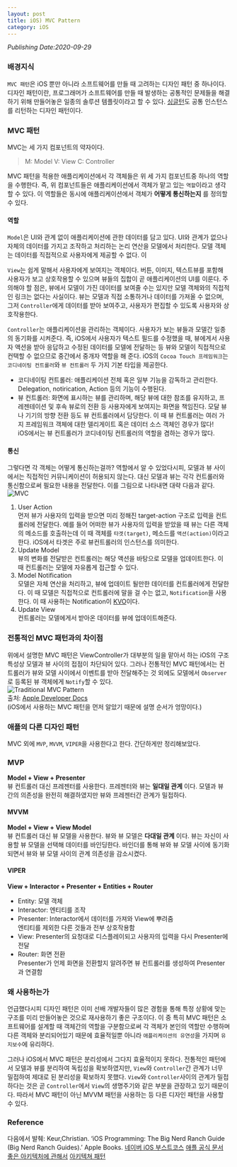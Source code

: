 ```yaml
---
layout: post
title: iOS) MVC Pattern
category: iOS
---
```

*Publishing Date:2020-09-29*

### 배경지식
`MVC 패턴`은 iOS 뿐만 아니라 소프트웨어를 만들 때 고려하는 디자인 패턴 중 하나이다. 디자인 패턴이란, 프로그래머가 소프트웨어를 만들 때 발생하는 공통적인 문제들을 해결하기 위해 만들어놓은 일종의 솔루션 템플릿이라고 할 수 있다. [싱글턴](https://devejs.github.io/ios/2020/09/17/singleton.html)도 공통 인스턴스를 리턴하는 디자인 패턴이다.

### MVC 패턴
MVC는 세 가지 컴포넌트의 약자이다.  
> M: Model
> V: View
> C: Controller

MVC 패턴을 적용한 애플리케이션에서 각 객체들은 위 세 가지 컴포넌트중 하나의 역할을 수행한다. 즉, 위 컴포넌트들은 애플리케이션에서 객체가 맡고 있는 `역할`이라고 생각할 수 있다. 이 역할들은 동시에 애플리케이션에서 객체가 **어떻게 통신하는지** 를 정의할 수 있다.  

#### 역할

`Model`은 UI와 관계 없이 애플리케이션에 관한 데이터를 담고 있다. UI와 관계가 없으나 자체의 데이터를 가지고 조작하고 처리하는 논리 연산을 모델에서 처리한다. 모델 객체는 데이터를 직접적으로 사용자에게 제공할 수 없다. 이

`View`는 쉽게 말해서 사용자에게 보여지는 객체이다. 버튼, 이미지, 텍스트뷰를 포함해 사용자가 보고 상호작용할 수 있으며 뷰들의 집합이 곧 애플리케이션의 UI를 이룬다. 주의해야 할 점은, 뷰에서 모델이 가진 데이터를 보여줄 수는 있지만 모델 객체와의 직접적인 링크는 없다는 사실이다. 뷰는 모델과 직접 소통하거나 데이터를 가져올 수 없으며, 그저 `Controller`에게 데이터를 받아 보여주고, 사용자가 편집할 수 있도록 사용자와 상호작용한다.

`Controller`는 애플리케이션을 관리하는 객체이다. 사용자가 보는 뷰들과 모델간 일종의 동기화를 시켜준다. 즉, iOS에서 사용자가 텍스트 필드를 수정했을 때, 뷰에게서 사용자 액션을 받아 응답하고 수정된 데이터를 모델에 전달하는 등 뷰와 모델이 직접적으로 컨택할 수 없으므로 중간에서 중개자 역할을 해 준다.
iOS의 `Cocoa Touch 프레임워크`는 `코디네이팅 컨트롤러`와 `뷰 컨트롤러` 두 가지 기본 타입을 제공한다.
- 코디네이팅 컨트롤러: 애플리케이션 전체 혹은 일부 기능을 감독하고 관리한다. Delegation, notirication, Action 등의 기능이 수행된다.
- 뷰 컨트롤러: 화면에 표시하는 뷰를 관리하며, 해당 뷰에 대한 참조를 유지하고, 프레젠테이션 및 후속 뷰로의 전환 등 사용자에게 보여지는 화면을 책임진다. 모달 뷰나 기기의 방향 전환 등도 뷰 컨트롤러에서 담당한다. 이 때 뷰 컨트롤러는 여러 가지 프레임워크 객체에 대한 델리게이트 혹은 데이터 소스 객체인 경우가 많다!    
iOS에서는 뷰 컨트롤러가 코디네이팅 컨트롤러의 역할을 겸하는 경우가 많다.

#### 통신
그렇다면 각 객체는 어떻게 통신하는걸까? 역할에서 알 수 있었다시피, 모델과 뷰 사이에서는 직접적인 커뮤니케이션이 허용되지 않는다. 대신 모델과 뷰는 각각 컨트롤러와 통신함으로써 필요한 내용을 전달한다. 이를 그림으로 나타내면 대략 다음과 같다.  
![MVC](https://i.imgur.com/ORRapPm.png)  
1. User Action  
먼저 뷰가 사용자의 입력을 받으면 미리 정해진 target-action 구조로 입력을 컨트롤러에 전달한다. 예를 들어 어떠한 뷰가 사용자의 입력을 받았을 때 뷰는 다른 객체의 메소드를 호출하는데 이 때 객체를 `타겟(target)`, 메소드를 `액션(action)`이라고 한다. iOS에서 타겟은 주로 뷰컨트롤러의 인스턴스를 의미한다.
2. Update Model  
뷰의 변화를 전달받은 컨트롤러는 해당 액션을 바탕으로 모델을 업데이트한다. 이 때 컨트롤러는 모델에 자유롭게 접근할 수 있다.
3. Model Notification  
모델은 자체 연산을 처리하고, 뷰에 업데이트 될만한 데이터를 컨트롤러에게 전달한다. 이 때 모델은 직접적으로 컨트롤러에 말을 걸 수는 없고, `Notification`을 사용한다. 이 때 사용하는 Notification이 [KVO](https://devejs.github.io/ios/2020/09/21/swift-kvo.html)이다.
4. Update View  
컨트롤러는 모델에게서 받아온 데이터를 뷰에 업데이트해준다.

### 전통적인 MVC 패턴과의 차이점
위에서 설명한 MVC 패턴은 ViewController가 대부분의 일을 맡아서 하는 iOS의 구조 특성상 모델과 뷰 사이의 접점이 차단되어 있다. 그러나 전통적인 MVC 패턴에서는 컨트롤러가 뷰와 모델 사이에서 이벤트를 받아 전달해주는 것 외에도 모델에서 `Observer`로 등록된 뷰 객체에게 `Notify`할 수 있다.  
![Traditional MVC Pattern](https://i.imgur.com/G3q87Oc.png)  
출처: [Apple Developer Docs](https://developer.apple.com/library/archive/documentation/General/Conceptual/CocoaEncyclopedia/Model-View-Controller/Model-View-Controller.html)  
(iOS에서 사용하는 MVC 패턴을 먼저 알았기 때문에 설명 순서가 엉망이다.)


### 애플의 다른 디자인 패턴
MVC 외에 `MVP`, `MVVM`, `VIPER`을 사용한다고 한다.
간단하게만 정리해보았다.
### MVP
**Model + View + Presenter**  
뷰 컨트롤러 대신 프레젠터를 사용한다. 프레젠터와 뷰는 **일대일 관계** 이다.
모델과 뷰 간의 의존성을 완전히 해결하였지만 뷰와 프레젠터간 관계가 밀접하다.

#### MVVM
**Model + View + View Model**  
뷰 컨트롤러 대신 뷰 모델을 사용한다.  뷰와 뷰 모델은 **다대일 관계** 이다. 뷰는 자신이 사용할 뷰 모델을 선택해 데이터를 바인딩한다.
바인더를 통해 뷰와 뷰 모델 사이에 동기화되면서 뷰와 뷰 모델 사이의 관계 의존성을 감소시켰다.
<!-- iOS에서 뷰와 뷰 컨트롤러 사이가 너무 밀접하게  -->

#### VIPER
**View + Interactor + Presenter + Entities + Router**  
* Entity: 모델 객체
* Interactor: 엔티티를 조작
* Presenter: Interactor에서 데이터를 가져와 View에 뿌려줌  
엔티티를 제외한 다른 것들과 전부 상호작용함
* View: Presenter의 요청대로 디스플레이되고 사용자의 입력을 다시 Presenter에 전달
* Router: 화면 전환  
Presenter가 언제 화면을 전환할지 알려주면 뷰 컨트롤러를 생성하여 Presenter과 연결함

### 왜 사용하는가
언급했다시피 디자인 패턴은 이미 선배 개발자들이 많은 경험을 통해 특정 상황에 맞는 구조를 미리 만들어놓은 것으로 재사용하기 좋은 구조이다. 이 중 특히 MVC 패턴은 소프트웨어를 설계할 때 객체간의 역할을 구분함으로써 각 객체가 본인의 역할만 수행하며 다른 객체와 분리되어있기 때문에 효율적일뿐 아니라 `애플리케이션의 유연성`을 가지며 `유지보수`에 유리하다.

그러나 iOS에서 MVC 패턴은 분리성에서 그다지 효율적이지 못하다. 전통적인 패턴에서 모델과 뷰를 분리하여 독립성을 확보하였지만, `View`와 `Controller`간 관계가 너무 밀접하여 제대로 된 분리성을 확보하지 못했다. `View`와 `Controller`사이의 관계가 밀접하다는 것은 곧 `Controller`에서 `View`의 생명주기와 같은 부분을 관장하고 있기 때문이다. 따라서 MVC 패턴이 아닌 MVVM 패턴을 사용하는 등 다른 디자인 패턴을 사용할 수 있다.



### Reference
다음에서 발췌: Keur,Christian. ‘iOS Programming: The Big Nerd Ranch Guide (Big Nerd Ranch Guides).’ Apple Books.
[네이버 iOS 부스트코스](https://www.edwith.org/boostcourse-ios)
[애플 공식 문서](https://developer.apple.com/library/archive/documentation/General/Conceptual/DevPedia-CocoaCore/MVC.html)
[좋은 아키텍처에 관해서](https://jiyeonlab.tistory.com/38)
[아키텍쳐 패턴](http://labs.brandi.co.kr/2018/02/21/kimjh.html)
